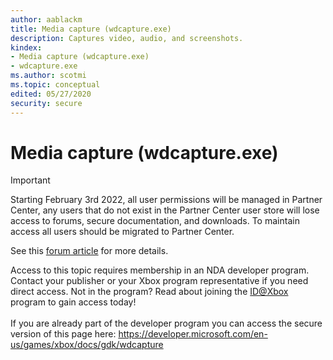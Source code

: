 ```yaml
---
author: aablackm
title: Media capture (wdcapture.exe)
description: Captures video, audio, and screenshots.
kindex:
- Media capture (wdcapture.exe)
- wdcapture.exe
ms.author: scotmi
ms.topic: conceptual
edited: 05/27/2020
security: secure
---
```


# Media capture (wdcapture.exe)
> [!IMPORTANT]
> Starting February 3rd 2022, all user permissions will be managed in Partner Center, any users that do not exist in the Partner Center user store will lose access to forums, secure documentation, and downloads. To maintain access all users should be migrated to Partner Center. <p></p>See this <a href="https://forums.xboxlive.com/articles/132187/breaking-change-user-access-for-forums-secure-docu.html">forum article</a> for more details.  

 Access to this topic requires membership in an NDA developer program. Contact your publisher or your Xbox program representative if you need direct access. Not in the program? Read about joining the <a href="https://www.xbox.com/Developers/id">ID@Xbox</a> program to gain access today!  <br/><br/>If you are already part of the developer program you can access the secure version of this page here: <a target="_blank" href="https://developer.microsoft.com/en-us/games/xbox/docs/gdk/wdcapture">https://developer.microsoft.com/en-us/games/xbox/docs/gdk/wdcapture</a>